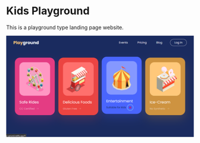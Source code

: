 # Kids Playground
This is a playground type landing page website.

[![Kids Playground](./images/github-preview.png?raw=true "Kids Playground")](https://kids-play-ground.netlify.app/)